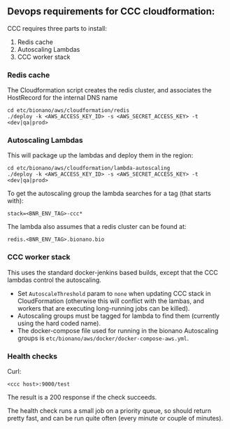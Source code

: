 ## Devops requirements for CCC cloudformation:

CCC requires three parts to install:

 1. Redis cache
 2. Autoscaling Lambdas
 3. CCC worker stack

### Redis cache

The Cloudformation script creates the redis cluster, and associates the HostRecord for the internal DNS name

	cd etc/bionano/aws/cloudformation/redis
	./deploy -k <AWS_ACCESS_KEY_ID> -s <AWS_SECRET_ACCESS_KEY> -t <dev|qa|prod>

### Autoscaling Lambdas

This will package up the lambdas and deploy them in the region:

	cd etc/bionano/aws/cloudformation/lambda-autoscaling
	./deploy -k <AWS_ACCESS_KEY_ID> -s <AWS_SECRET_ACCESS_KEY> -t <dev|qa|prod>

To get the autoscaling group the lambda searches for a tag (that starts with):

	stack=<BNR_ENV_TAG>-ccc*

The lambda also assumes that a redis cluster can be found at:

	redis.<BNR_ENV_TAG>.bionano.bio

### CCC worker stack

This uses the standard docker-jenkins based builds, except that the CCC lambdas control the autoscaling.

 - Set `AutoscaleThreshold` param to `none` when updating CCC stack in CloudFormation (otherwise this will conflict with the lambas, and workers that are executing long-running jobs can be killed).
 - Autoscaling groups must be tagged for lambda to find them (currently using the hard coded name).
 - The docker-compose file used for running in the bionano Autoscaling groups is `etc/bionano/aws/docker/docker-compose-aws.yml`.

### Health checks

Curl:

	<ccc host>:9000/test

The result is a 200 response if the check succeeds.

The health check runs a small job on a priority queue, so should return pretty fast, and can be run quite often (every minute or couple of minutes).
